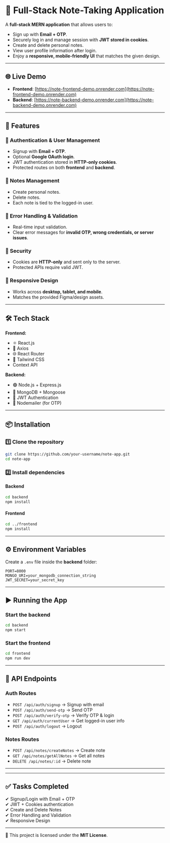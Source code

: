 # 📝 Full-Stack Note-Taking Application

A **full-stack MERN application** that allows users to:  
- Sign up with **Email + OTP**.  
- Securely log in and manage session with **JWT stored in cookies**.  
- Create and delete personal notes.  
- View user profile information after login.  
- Enjoy a **responsive, mobile-friendly UI** that matches the given design.  

---

## 🌐 Live Demo  

- **Frontend**: [https://note-frontend-demo.onrender.com](https://note-frontend-demo.onrender.com)  
- **Backend**: [https://note-backend-demo.onrender.com](https://note-backend-demo.onrender.com)  

---

## 🚀 Features  

### 🔹 Authentication & User Management  
- Signup with **Email + OTP**.  
- Optional **Google OAuth login**.  
- JWT authentication stored in **HTTP-only cookies**.  
- Protected routes on both **frontend** and **backend**.  

### 🔹 Notes Management  
- Create personal notes.  
- Delete notes.  
- Each note is tied to the logged-in user.  

### 🔹 Error Handling & Validation  
- Real-time input validation.  
- Clear error messages for **invalid OTP, wrong credentials, or server issues**.  

### 🔹 Security  
- Cookies are **HTTP-only** and sent only to the server.  
- Protected APIs require valid JWT.  

### 🔹 Responsive Design  
- Works across **desktop, tablet, and mobile**.  
- Matches the provided Figma/design assets.  

---

## 🛠️ Tech Stack  

**Frontend:**  
- ⚛️ React.js  
- 📡 Axios  
- 🌐 React Router  
- 🎨 Tailwind CSS
- Context API

**Backend:**  
- 🟢 Node.js + Express.js  
- 🍃 MongoDB + Mongoose  
- 🔑 JWT Authentication  
- 📧 Nodemailer (for OTP)  

---

## 📦 Installation  

### 1️⃣ Clone the repository  
```bash
git clone https://github.com/your-username/note-app.git
cd note-app
```

### 2️⃣ Install dependencies  

#### Backend  
```bash
cd backend
npm install
```

#### Frontend  
```bash
cd ../frontend
npm install
```

---

## ⚙️ Environment Variables  

Create a `.env` file inside the **backend** folder:  

```env
PORT=8000
MONGO_URI=your_mongodb_connection_string
JWT_SECRET=your_secret_key

```

---

## ▶️ Running the App  

### Start the backend  
```bash
cd backend
npm start
```

### Start the frontend  
```bash
cd frontend
npm run dev
```

---

## 🔗 API Endpoints  

### **Auth Routes**  
- `POST /api/auth/signup` → Signup with email  
- `POST /api/auth/send-otp` → Send OTP  
- `POST /api/auth/verify-otp` → Verify OTP & login  
- `GET /api/auth/currentUser` → Get logged-in user info  
- `POST /api/auth/logout` → Logout  

### **Notes Routes**  
- `POST /api/notes/createNotes` → Create note  
- `GET /api/notes/getAllNotes` → Get all notes  
- `DELETE /api/notes/:id` → Delete note  

---


---

## ✅ Tasks Completed  

✔ Signup/Login with Email + OTP  
✔ JWT + Cookies authentication  
✔ Create and Delete Notes  
✔ Error Handling and Validation  
✔ Responsive Design  

---

📜 This project is licensed under the **MIT License**.  
